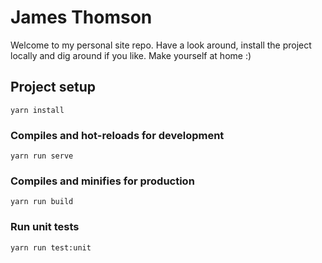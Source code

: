 # James Thomson

Welcome to my personal site repo. Have a look around, install the project locally and dig around if you like. Make yourself at home :)

## Project setup
```
yarn install
```

### Compiles and hot-reloads for development
```
yarn run serve
```

### Compiles and minifies for production
```
yarn run build
```

### Run unit tests
```
yarn run test:unit
